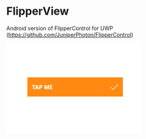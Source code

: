 # FlipperView
Android version of FlipperControl for UWP (https://github.com/JuniperPhoton/FlipperControl)

![](https://github.com/JuniperPhoton/FlipperControl/blob/master/demo.gif)
